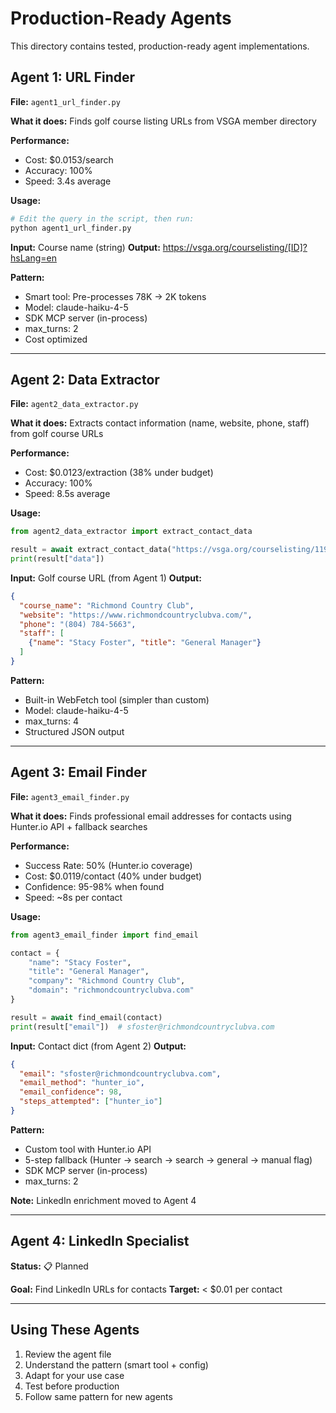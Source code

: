 # Production-Ready Agents

This directory contains tested, production-ready agent implementations.

## Agent 1: URL Finder

**File:** `agent1_url_finder.py`

**What it does:**
Finds golf course listing URLs from VSGA member directory

**Performance:**
- Cost: $0.0153/search
- Accuracy: 100%
- Speed: 3.4s average

**Usage:**
```bash
# Edit the query in the script, then run:
python agent1_url_finder.py
```

**Input:** Course name (string)
**Output:** https://vsga.org/courselisting/[ID]?hsLang=en

**Pattern:**
- Smart tool: Pre-processes 78K → 2K tokens
- Model: claude-haiku-4-5
- SDK MCP server (in-process)
- max_turns: 2
- Cost optimized

---

## Agent 2: Data Extractor

**File:** `agent2_data_extractor.py`

**What it does:**
Extracts contact information (name, website, phone, staff) from golf course URLs

**Performance:**
- Cost: $0.0123/extraction (38% under budget)
- Accuracy: 100%
- Speed: 8.5s average

**Usage:**
```python
from agent2_data_extractor import extract_contact_data

result = await extract_contact_data("https://vsga.org/courselisting/11950")
print(result["data"])
```

**Input:** Golf course URL (from Agent 1)
**Output:**
```json
{
  "course_name": "Richmond Country Club",
  "website": "https://www.richmondcountryclubva.com/",
  "phone": "(804) 784-5663",
  "staff": [
    {"name": "Stacy Foster", "title": "General Manager"}
  ]
}
```

**Pattern:**
- Built-in WebFetch tool (simpler than custom)
- Model: claude-haiku-4-5
- max_turns: 4
- Structured JSON output

---

## Agent 3: Email Finder

**File:** `agent3_email_finder.py`

**What it does:**
Finds professional email addresses for contacts using Hunter.io API + fallback searches

**Performance:**
- Success Rate: 50% (Hunter.io coverage)
- Cost: $0.0119/contact (40% under budget)
- Confidence: 95-98% when found
- Speed: ~8s per contact

**Usage:**
```python
from agent3_email_finder import find_email

contact = {
    "name": "Stacy Foster",
    "title": "General Manager",
    "company": "Richmond Country Club",
    "domain": "richmondcountryclubva.com"
}

result = await find_email(contact)
print(result["email"])  # sfoster@richmondcountryclubva.com
```

**Input:** Contact dict (from Agent 2)
**Output:**
```json
{
  "email": "sfoster@richmondcountryclubva.com",
  "email_method": "hunter_io",
  "email_confidence": 98,
  "steps_attempted": ["hunter_io"]
}
```

**Pattern:**
- Custom tool with Hunter.io API
- 5-step fallback (Hunter → search → search → general → manual flag)
- SDK MCP server (in-process)
- max_turns: 2

**Note:** LinkedIn enrichment moved to Agent 4

---

## Agent 4: LinkedIn Specialist

**Status:** 📋 Planned

**Goal:** Find LinkedIn URLs for contacts
**Target:** < $0.01 per contact

---

## Using These Agents

1. Review the agent file
2. Understand the pattern (smart tool + config)
3. Adapt for your use case
4. Test before production
5. Follow same pattern for new agents
